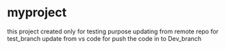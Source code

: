 # myproject
this project created only for testing purpose 
updating from remote repo for test_branch
update from vs code for push the code in to Dev_branch
